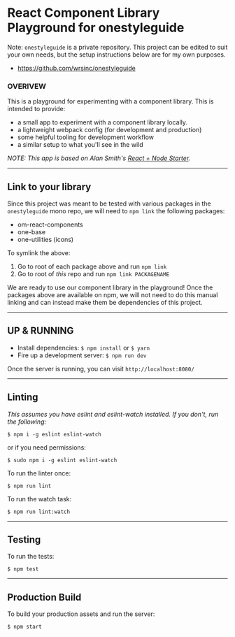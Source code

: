 # React Component Library Playground for onestyleguide

Note: `onestyleguide` is a private repository. This project can be edited to
suit your own needs, but the setup instructions below are for my own purposes.

- https://github.com/wrsinc/onestyleguide

### OVERIVEW

This is a playground for experimenting with a component library. This is intended to provide:

* a small app to experiment with a component library locally.
* a lightweight webpack config (for development and production)
* some helpful tooling for development workflow
* a similar setup to what you'll see in the wild

_*NOTE:* This app is based on Alan Smith's [React + Node Starter](https://github.com/alanbsmith/react-node-example)._

---

## Link to your library

Since this project was meant to be tested with various packages in the
`onestyleguide` mono repo, we will need to `npm link` the following packages:

- om-react-components
- one-base
- one-utilities (icons)

To symlink the above:

1. Go to root of each package above and run `npm link`
2. Go to root of _this_ repo and run `npm link PACKAGENAME`

We are ready to use our component library in the playground! Once the packages
above are available on npm, we will not need to do this manual linking and can
instead make them be dependencies of this project.

---

## UP & RUNNING

* Install dependencies: `$ npm install` or `$ yarn`
* Fire up a development server: `$ npm run dev`

Once the server is running, you can visit `http://localhost:8080/`

---

## Linting

_This assumes you have eslint and eslint-watch installed. If you don't, run the following:_
```
$ npm i -g eslint eslint-watch
```
or if you need permissions:
```
$ sudo npm i -g eslint eslint-watch
```

To run the linter once:
```
$ npm run lint
```

To run the watch task:
```
$ npm run lint:watch
```
---

## Testing

To run the tests:
```
$ npm test
```

---

## Production Build

To build your production assets and run the server:
```
$ npm start
```

